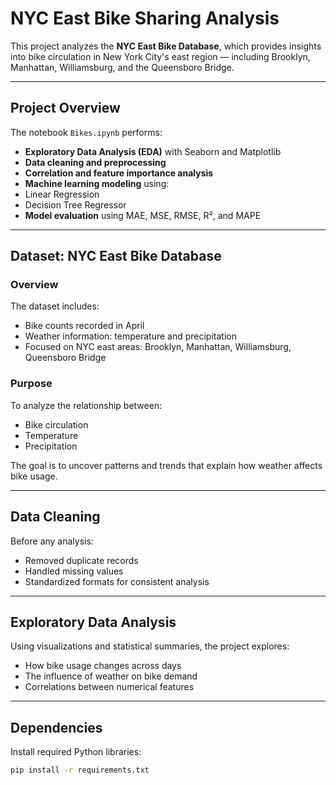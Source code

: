 
#  NYC East Bike Sharing Analysis

This project analyzes the **NYC East Bike Database**, which provides insights into bike circulation in New York City's east region — including Brooklyn, Manhattan, Williamsburg, and the Queensboro Bridge.

---

## Project Overview

The notebook `Bikes.ipynb` performs:

-  **Exploratory Data Analysis (EDA)** with Seaborn and Matplotlib
-  **Data cleaning and preprocessing**
-  **Correlation and feature importance analysis**
-  **Machine learning modeling** using:
  - Linear Regression
  - Decision Tree Regressor
- **Model evaluation** using MAE, MSE, RMSE, R², and MAPE

---

##  Dataset: NYC East Bike Database

###  Overview

The dataset includes:
- Bike counts recorded in April
- Weather information: temperature and precipitation
- Focused on NYC east areas: Brooklyn, Manhattan, Williamsburg, Queensboro Bridge

###  Purpose

To analyze the relationship between:
-  Bike circulation
-  Temperature
-  Precipitation

The goal is to uncover patterns and trends that explain how weather affects bike usage.

---

## Data Cleaning

Before any analysis:
- Removed duplicate records
- Handled missing values
- Standardized formats for consistent analysis

---

##  Exploratory Data Analysis

Using visualizations and statistical summaries, the project explores:
- How bike usage changes across days
- The influence of weather on bike demand
- Correlations between numerical features

---

##  Dependencies

Install required Python libraries:

```bash
pip install -r requirements.txt
